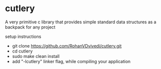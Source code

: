 # cutlery
A very primitive c library that provides simple standard data structures as a backpack for any project

setup instructions
 * git clone https://github.com/RohanVDvivedi/cutlery.git
 * cd cutlery
 * sudo make clean install
 * add "-lcutlery" linker flag, while compiling your application